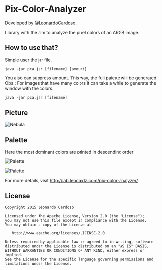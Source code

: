 Pix-Color-Analyzer
==================

Developed by <a href='https://github.com/LeonardoCardoso' target='_blank'>@LeonardoCardoso</a>. 

Library with the aim to analyze the pixel colors of an ARGB image.

## How to use that?

Simple user the jar file.

    java -jar pca.jar [filename] [amount]
    
You also can suppress amount. This way, the full palette will be generated.
Obs.: For images that have many colors it can take a while to generate the window with the colors.

    java -jar pca.jar [filename]


## Picture

![Nebula](https://dl.dropboxusercontent.com/s/vha3q1e64x24msb/neb_small.jpg)

## Palette

Here the most dominant colors are printed in descending order

![Palette](https://dl.dropboxusercontent.com/s/s006hfutt2u3vhv/pallete.png)

![Palette](https://dl.dropboxusercontent.com/s/z4679u29hsrxv19/result_pallete.png)



For more details, visit http://lab.leocardz.com/pix-color-analyzer/


## License

    Copyright 2015 Leonardo Cardoso

    Licensed under the Apache License, Version 2.0 (the "License");
    you may not use this file except in compliance with the License.
    You may obtain a copy of the License at

       http://www.apache.org/licenses/LICENSE-2.0

    Unless required by applicable law or agreed to in writing, software
    distributed under the License is distributed on an "AS IS" BASIS,
    WITHOUT WARRANTIES OR CONDITIONS OF ANY KIND, either express or implied.
    See the License for the specific language governing permissions and
    limitations under the License.
    
